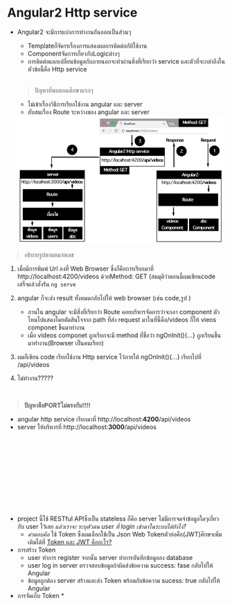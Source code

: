 # Angular2 Http service
* Angular2 จะมีการแบ่งการทำงานกันออกเป็นส่วนๆ
  * Templateก็จัดารเรื่องการแสดงผลการติดต่อกับ้ใช้งาน 
  * Componentจัดการเกี่ยวกับLogicต่างๆ
  * การติดต่อแลกเปลี่ยนข้อมูลกับภายนอกจะทำผ่านสิ่งที่เรียกว่า service และตัวที่จะกล่าถึงในหัวข้อนี้คือ Http service
  <br>
  
  > ปัญหาที่พบตอนศึกษาแรกๆ
  * ไม่เข้าเรื่องวิธีการเรียกใช้งาน angular และ server
  * สับสนเรื่อง Route ระหว่างของ angular และ server
  <a href="https://github.com/wudtichaikarun/mean-video-colletion/blob/master/angular-src/src/assets/images/http.png" target="_blank">
    <img border="0" src="https://github.com/wudtichaikarun/mean-video-colletion/blob/master/angular-src/src/assets/images/http.png" />
</a>

> อธิบายรูปตามหมายเลข
  1. เมื่อมีการพิมพ์ Url ลงที่ Web Browser ซึ่งก็คือการเรียกมาที่ http://localhost:4200/videos  ด้วยMethod: GET (สมมุติว่าตอนนี้ผมเขียนcode เสร็จแล้วสั่งรัน <code>ng serve</code>
  
  2. angular ก็จะส่ง result ทั้งหมดกลับไปให้ web browser (เช่น code,รูป )
     * ภานใน angular จะมีสิ่งที่เรียกว่า Route คอยบริหารจัดการว่าจะเอา component ตัวไหนไปแสดงโดยตัดสินใจจาก path ที่ส่ง request มาในที่นี้คือ/videos ก็ให้ vieos componet ขึ้นมาทำงาน
     * เมื่อ videos componet ถูกเรียกจะมี method ที่ชื่อว่า ngOnInit(){...} ถูกเรียนขึ้นมาทำงาน(Browser เป็นคนเรียก)
    
  3. ผมก็เขียน code เรียกใช้งาน Http service ไว้ภายใต้  ngOnInit(){...} เรียกไปที่ /api/videos 
  4. ไม่ทำงาน?????
<br>

> **ปัญหาคือPORTไม่ตรงกัน!!!!**
  * angular http service เรียกมาที่ http://localhost:**4200**/api/videos 
  * server ให้บริหารที่ http://localhost:**3000**/api/videos



<br><br><br><br>
===================================
* project นี้ใช้ RESTful APIซึ่งเป็น stateless ก็คือ server ไม่มีการจดจำข้อมูลใดๆเกี่ยวกับ user ไว้เลย *แล้วเราจะ ระบุตัวตน user ที่ login เข้ามาในระบบได้ยังไง?*<br>
    * *คำตอบคือ* ใช้ Token ซึ่งผมเลือกใช้เป็น Json Web Tokenตัวย่อคือ(JWT)ศึกษาเพิ่มเติมได้ที่ [Token และ JWT คืออะไร? ](https://devahoy.com/posts/understanding-token-and-jwt-create-authentication-with-hapijs/)
 * การสร้าง Token 
    * user ทำการ register จากนั้น server ทำการบันทึกข้อมูลลง database
    * user log in server ตรวจสอบข้อมูลถ้าผิดส่งข้อความ success: fase กลับไปให้ Angular 
    * ข้อมูลถูกต้อง server สร้างและส่ง Token พร้อมกับข้อความ sucess: true กลับไปให้ Angular
 * การจัดเก็บ Token
    * 
